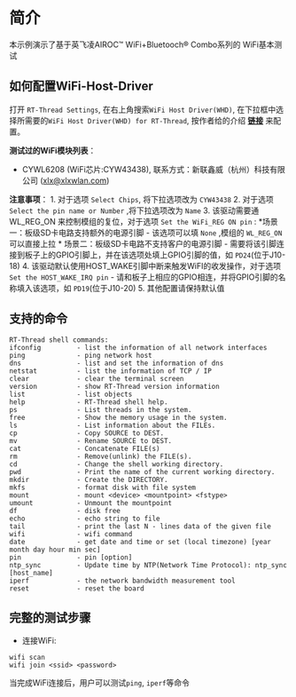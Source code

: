 # 简介

本示例演示了基于英飞凌AIROC™ WiFi+Bluetooch® Combo系列的 WiFi基本测试

## 如何配置WiFi-Host-Driver

打开 `RT-Thread Settings`, 在右上角搜索`WiFi Host Driver(WHD)`, 在下拉框中选择所需要的`WiFi Host Driver(WHD) for RT-Thread`, 按作者给的介绍 __**[链接](https://github.com/Evlers/rt-thread_wifi-host-driver/blob/master/README_CN.md)**__ 来配置。

__测试过的WiFi模块列表__：

- CYWL6208 (WiFi芯片:CYW43438), 联系方式：新联鑫威（杭州）科技有限公司 (<xlx@xlxwlan.com>)

__注意事项__：
    1. 对于选项 `Select Chips`, 将下拉选项改为 `CYW43438`
    2. 对于选项 `Select the pin name or Number` ,将下拉选项改为 `Name`
    3. 该驱动需要通WL_REG_ON 来控制模组的复位，对于选项 `Set the WiFi_REG ON pin` :
      *场景一：板级SD卡电路支持额外的电源引脚
        - 该选项可以填 `None` ,模组的 `WL_REG_ON` 可以直接上拉
      * 场景二：板级SD卡电路不支持客户的电源引脚
        - 需要将该引脚连接到板子上的GPIO引脚上，并在该选项处填上GPIO引脚的值，如 `PD24`(位于J10-18)
    4. 该驱动默认使用HOST_WAKE引脚中断来触发WiFI的收发操作，对于选项 `Set the HOST_WAKE_IRQ pin`
      - 请和板子上相应的GPIO相连，并将GPIO引脚的名称填入该选项，如 `PD19`(位于J10-20)
    5. 其他配置请保持默认值

## 支持的命令

```shell
RT-Thread shell commands:
ifconfig         - list the information of all network interfaces
ping             - ping network host
dns              - list and set the information of dns
netstat          - list the information of TCP / IP
clear            - clear the terminal screen
version          - show RT-Thread version information
list             - list objects
help             - RT-Thread shell help.
ps               - List threads in the system.
free             - Show the memory usage in the system.
ls               - List information about the FILEs.
cp               - Copy SOURCE to DEST.
mv               - Rename SOURCE to DEST.
cat              - Concatenate FILE(s)
rm               - Remove(unlink) the FILE(s).
cd               - Change the shell working directory.
pwd              - Print the name of the current working directory.
mkdir            - Create the DIRECTORY.
mkfs             - format disk with file system
mount            - mount <device> <mountpoint> <fstype>
umount           - Unmount the mountpoint
df               - disk free
echo             - echo string to file
tail             - print the last N - lines data of the given file
wifi             - wifi command
date             - get date and time or set (local timezone) [year month day hour min sec]
pin              - pin [option]
ntp_sync         - Update time by NTP(Network Time Protocol): ntp_sync [host_name]
iperf            - the network bandwidth measurement tool
reset            - reset the board
```

## 完整的测试步骤

- 连接WiFi:

```shell
wifi scan
wifi join <ssid> <password>
```

当完成WiFi连接后，用户可以测试`ping`, `iperf`等命令
